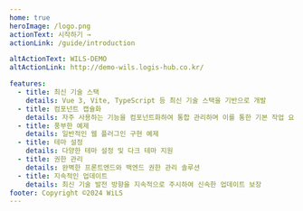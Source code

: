 ```yaml
---
home: true
heroImage: /logo.png
actionText: 시작하기 →
actionLink: /guide/introduction

altActionText: WILS-DEMO
altActionLink: http://demo-wils.logis-hub.co.kr/

features:
  - title: 최신 기술 스택
    details: Vue 3, Vite, TypeScript 등 최신 기술 스택을 기반으로 개발
  - title: 컴포넌트 캡슐화
    details: 자주 사용하는 기능을 컴포넌트화하여 통합 관리하며 이를 통한 기본 작업 요구사항을 충족
  - title: 풍부한 예제
    details: 일반적인 웹 플러그인 구현 예제
  - title: 테마 설정
    details: 다양한 테마 설정 및 다크 테마 지원
  - title: 권한 관리
    details: 완벽한 프론트엔드와 백엔드 권한 관리 솔루션
  - title: 지속적인 업데이트
    details: 최신 기술 발전 방향을 지속적으로 주시하여 신속한 업데이트 보장
footer: Copyright ©2024 WiLS
---
```

